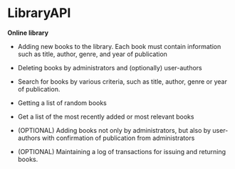 # LibraryAPI

**Online library**

- Adding new books to the library. Each book must contain information such as title, author, genre, and year of publication

- Deleting books by administrators and (optionally) user-authors

- Search for books by various criteria, such as title, author, genre or year of publication.

- Getting a list of random books

- Get a list of the most recently added or most relevant books


- (OPTIONAL) Adding books not only by administrators, but also by user-authors with confirmation of publication from administrators

- (OPTIONAL) Maintaining a log of transactions for issuing and returning books.
